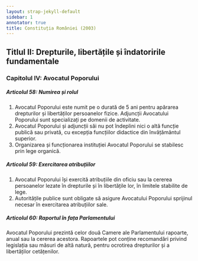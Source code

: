 ```yaml
---
layout: strap-jekyll-default
sidebar: 1
annotator: true
title: Constituția României (2003)
---
```


## Titlul II: Drepturile, libertățile și îndatoririle fundamentale

### Capitolul IV: Avocatul Poporului

##### **Articolul 58**: *Numirea și rolul*

1. Avocatul Poporului este numit pe o durată de 5 ani pentru apărarea drepturilor și libertăților persoanelor fizice. Adjuncții Avocatului Poporului sunt specializați pe domenii de activitate.
1. Avocatul Poporului și adjuncții săi nu pot îndeplini nici o altă funcție publică sau privată, cu excepția funcțiilor didactice din învățământul superior.
1. Organizarea și funcționarea instituției Avocatul Poporului se stabilesc prin lege organică.

##### **Articolul 59**: *Exercitarea atribuțiilor*

1. Avocatul Poporului își exercită atribuțiile din oficiu sau la cererea persoanelor lezate în drepturile și în libertățile lor, în limitele stabilite de lege.
1. Autoritățile publice sunt obligate să asigure Avocatului Poporului sprijinul necesar în exercitarea atribuțiilor sale.

##### **Articolul 60**: *Raportul în fața Parlamentului*

Avocatul Poporului prezintă celor două Camere ale Parlamentului rapoarte, anual sau la cererea acestora. Rapoartele pot conține recomandări privind legislația sau măsuri de altă natură, pentru ocrotirea drepturilor și a libertăților cetățenilor.
